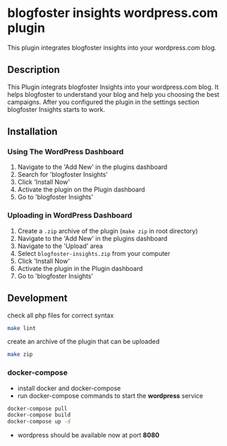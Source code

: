 # blogfoster insights wordpress.com plugin

This plugin integrates blogfoster insights into your wordpress.com blog.

## Description

This Plugin integrats blogfoster Insights into your wordpress.com blog. It
helps blogfoster to understand your blog and help you choosing the best
campaigns. After you configured the plugin in the settings section blogfoster
Insights starts to work.

## Installation

### Using The WordPress Dashboard

1. Navigate to the 'Add New' in the plugins dashboard
2. Search for 'blogfoster Insights'
3. Click 'Install Now'
4. Activate the plugin on the Plugin dashboard
5. Go to 'blogfoster Insights'

### Uploading in WordPress Dashboard

1. Create a `.zip` archive of the plugin (`make zip` in root directory)
2. Navigate to the 'Add New' in the plugins dashboard
3. Navigate to the 'Upload' area
4. Select `blogfoster-insights.zip` from your computer
5. Click 'Install Now'
6. Activate the plugin in the Plugin dashboard
7. Go to 'blogfoster Insights'

## Development

check all php files for correct syntax

```bash
make lint
```

create an archive of the plugin that can be uploaded

```bash
make zip
```

### docker-compose

- install docker and docker-compose
- run docker-compose commands to start the **wordpress** service

```bash
docker-compose pull
docker-compose build
docker-compose up -d
```

- wordpress should be available now at port **8080**
